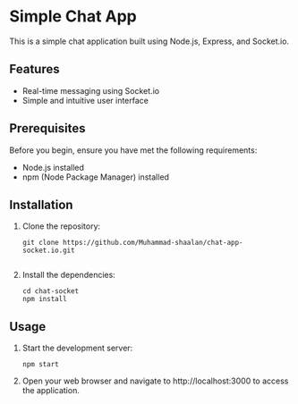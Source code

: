 # Simple Chat App

This is a simple chat application built using Node.js, Express, and Socket.io.

## Features

- Real-time messaging using Socket.io
- Simple and intuitive user interface

## Prerequisites

Before you begin, ensure you have met the following requirements:

- Node.js installed
- npm (Node Package Manager) installed

## Installation

1. Clone the repository:

    ```shell
    git clone https://github.com/Muhammad-shaalan/chat-app-socket.io.git


2. Install the dependencies:
    ```shell
    cd chat-socket
    npm install

## Usage

1. Start the development server:

    ```shell
    npm start

2. Open your web browser and navigate to http://localhost:3000 to access the application.